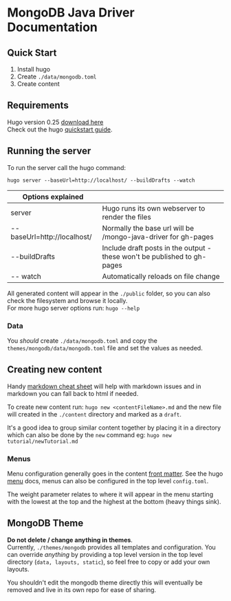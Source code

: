 # MongoDB Java Driver Documentation

## Quick Start

 1. Install hugo
 2. Create `./data/mongodb.toml`
 3. Create content

## Requirements
Hugo version 0.25 [download here](https://github.com/spf13/hugo/releases/tag/v0.25)
<br>
Check out the hugo [quickstart guide](http://gohugo.io/overview/quickstart/).

## Running the server
To run the server call the hugo command:

    hugo server --baseUrl=http://localhost/ --buildDrafts --watch

| Options explained           ||
| --------------------------- |--------------------------------------------------------------------------|
| server                      | Hugo runs its own webserver to render the files                          |
| --baseUrl=http://localhost/ | Normally the base url will be /mongo-java-driver for gh-pages            |
| --buildDrafts               | Include draft posts in the output - these won't be published to gh-pages |
| -- watch                    | Automatically reloads on file change                                     |


All generated content will appear in the `./public` folder, so you can also check the filesystem and browse it locally.<br>
For more hugo server options run: `hugo --help`

### Data

You *should* create `./data/mongodb.toml` and copy the `themes/mongodb/data/mongodb.toml` file and set the values as needed.

## Creating new content

Handy [markdown cheat sheet](https://github.com/adam-p/markdown-here/wiki/Markdown-Here-Cheatsheet) will help with markdown issues and in markdown you can fall back to html if needed.

To create new content run: `hugo new <contentFileName>.md`  and the new file will created in the `./content` directory and marked as a `draft`.

It's a good idea to group similar content together by placing it in a directory which can also be done by the `new` command eg: `hugo new tutorial/newTutorial.md`

### Menus
Menu configuration generally goes in the content
[front matter](http://gohugo.io/content/front-matter/).  See the hugo [menu](http://gohugo.io/extras/menus/) docs, menus can also be configured in the top level `config.toml`.

The weight parameter relates to where it will appear in the menu starting with the lowest at the top and the highest at the bottom (heavy things sink).

## MongoDB Theme
**Do not delete / change anything in themes**.<br>
Currently, `./themes/mongodb` provides all templates and configuration.  You can override *anything* by providing a top level version in the top level directory (`data, layouts, static`), so feel free to copy or add your own layouts.  

You shouldn't edit the mongodb theme directly this will eventually be removed and live in its own repo for ease of sharing.
